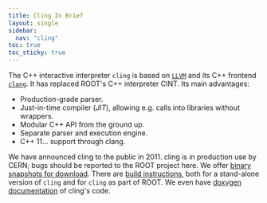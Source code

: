 ```yaml
---
title: Cling In Brief
layout: single
sidebar:
  nav: "cling"
toc: true
toc_sticky: true
---
```


The C++ interactive interpreter `cling` is based on [`LLVM`](http://llvm.org/)
and its C++ frontend [`clang`](http://clang.llvm.org/).
It has replaced ROOT's C++ interpreter CINT.
Its main advantages:

  - Production-grade parser.
  - Just-in-time compiler (_JIT_), allowing e.g. calls into libraries without wrappers.
  - Modular C++ API from the ground up.
  - Separate parser and execution engine.
  - C++ 11... support through clang.

We have announced cling to the public in 2011. cling is in production use by CERN; bugs
should be reported to the ROOT project [](https://root.cern.ch/bugs)here.
We offer [binary snapshots for download](https://root.cern.ch/download/cling/).
There are [build instructions](cling_build_instructions), both for a stand-alone
version of `cling` and for `cling` as part of ROOT.
We even have [doxygen documentation](http://cling.web.cern.ch/cling/doxygen/) of cling's
code.
